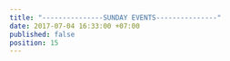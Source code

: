 ```yaml
---
title: "---------------SUNDAY EVENTS---------------"
date: 2017-07-04 16:33:00 +07:00
published: false
position: 15
---
```


